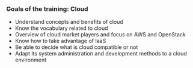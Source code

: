 ### Goals of the training: Cloud

- Understand concepts and benefits of cloud
- Know the vocabulary related to cloud
- Overview of cloud market players and focus on AWS and OpenStack
- Know how to take advantage of IaaS
- Be able to decide what is cloud compatible or not
- Adapt its system administration and development methods to a cloud environment

